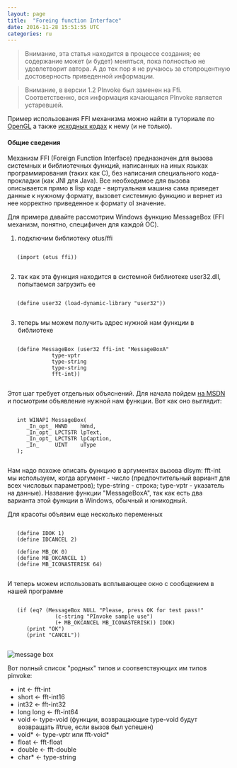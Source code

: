 ```yaml
---
layout: page
title:  "Foreing function Interface"
date: 2016-11-28 15:51:55 UTC
categories: ru
---
```

> Внимание, эта статья находится в процессе создания; ее содержание может (и будет) меняться, пока полностью не удовлетворит автора. А до тех пор я не ручаюсь за стопроцентную достоверность приведенной информации.

> Внимание, в версии 1.2 PInvoke был заменен на Ffi. Соответственно, вся информация качающаяся PInvoke является устаревшей.

   Пример использования FFI механизма можно найти в туториале по [OpenGL](?ru/opengl) а также [исходных кодах](https://github.com/yuriy-chumak/ol/tree/master/tutorial/OpenGL) к нему (и не только).

#### Общие сведения

   Механизм FFI (Foreign Function Interface) предназначен для вызова системных и библиотечных функций, написанных на иных языках программирования (таких как С), без написания специального кода-прокладки (как JNI для Java). Все необходимое для вызова описывается прямо в lisp коде - виртуальная машина сама приведет данные к нужному формату, вызовет системную функцию и вернет из нее корректно приведенное к формату ol значение.

   Для примера давайте рассмотрим Windows функцию MessageBox (FFI механизм, понятно, специфичен для каждой ОС).

   1) подключим библиотеку otus/ffi
   <pre><code data-language="scheme">
   (import (otus ffi))
   </code></pre>

   2) так как эта функция находится в системной библиотеке user32.dll, попытаемся загрузить ее
   <pre><code data-language="scheme">
   (define user32 (load-dynamic-library "user32"))
   </code></pre>

   3) теперь мы можем получить адрес нужной нам функции в библиотеке
   <pre><code data-language="scheme">
   (define MessageBox (user32 ffi-int "MessageBoxA"
              type-vptr
              type-string
              type-string
              fft-int))
   </code></pre>

   Этот шаг требует отдельных объяснений. Для начала пойдем [на MSDN](https://msdn.microsoft.com/en-us/library/windows/desktop/ms645505.aspx) и посмотрим объявление нужной нам функции. Вот как оно выглядит:
   <pre><code data-language="с">
   int WINAPI MessageBox(
      _In_opt_ HWND    hWnd,
      _In_opt_ LPCTSTR lpText,
      _In_opt_ LPCTSTR lpCaption,
      _In_     UINT    uType
   );
   </code></pre>

   Нам надо похоже описать функцию в аргументах вызова dlsym: fft-int мы используем, когда аргумент - число (предпочтительный вариант для всех числовых параметров); type-string - строка; type-vptr - указатель на данные). Название функции "MessageBoxA", так как есть два варианта этой функции в Windows, обычный и юникодный.

   Для красоты объявим еще несколько переменных
   <pre><code data-language="scheme">
   (define IDOK 1)
   (define IDCANCEL 2)

   (define MB_OK 0)
   (define MB_OKCANCEL 1)
   (define MB_ICONASTERISK 64)
   </code></pre>

   И теперь можем использовать всплывающее окно с сообщением в нашей программе
   <pre><code data-language="scheme">
   (if (eq? (MessageBox NULL "Please, press OK for test pass!"
               (c-string "PInvoke sample use")
               (+ MB_OKCANCEL MB_ICONASTERISK)) IDOK)
      (print "OK")
      (print "CANCEL"))
   </code></pre>

   ![message box](assets/messagebox.png)

   Вот полный список "родных" типов и соответствующих им типов pinvoke:

  * int <- fft-int
  * short <- fft-int16
  * int32 <- fft-int32
  * long long <- fft-int64
  * void <- type-void (функции, возвращающие type-void будут возвращать #true, если вызов был успешен)
  * void* <- type-vptr или fft-void*
  * float <- fft-float
  * double <- fft-double
  * char* <- type-string

